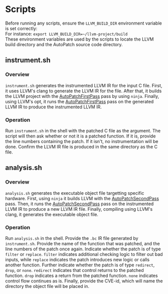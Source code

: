 # Scripts
Before running any scripts, ensure the `LLVM_BUILD_DIR` environment variable is set correctly:  
For instance: `export LLVM_BUILD_DIR=~/llvm-project/build`  
These environment variables are used by the scripts to locate the LLVM build directory and the AutoPatch source code directory.  

## instrument.sh
### Overview
`instrument.sh` generates the instrumented LLVM IR for the input C file. First, it uses LLVM's clang to generate the LLVM IR for the file. After that, it builds the LLVM project with the [AutoPatchFirstPass](Passes/AutoPatchFirstPass/) pass by using `ninja`. Finally, using LLVM's opt, it runs the [AutoPatchFirstPass](../LLVM%20Passes/AutoPatchFirstPass/) pass on the generated LLVM IR to produce the instrumented LLVM IR.

### Operation
Run `instrument.sh` in the shell with the patched C file as the argument. The script will then ask whether or not it is a patched function. If it is, provide the line numbers containing the patch. If it isn't, no instrumentation will be done. Confirm the LLVM IR file is produced in the same directory as the C file.

## analysis.sh
### Overview
`analysis.sh` generates the executable object file targetting specific hardware. First, using `ninja` it builds LLVM with the [AutoPatchSecondPass](Passes/AutoPatchSecondPass/) pass. Then, it runs the [AutoPatchSecondPass](Passes/AutoPatchSecondPass/) pass on the instrumented LLVM IR to produce a new LLVM IR file. Finally, compiling using LLVM's clang, it generates the executable object file.

### Operation
Run `analysis.sh` in the shell. Provide the `.bc` IR file generated by `instrument.sh`. Provide the name of the function that was patched, and the line numbers of the patch once again. Indicate whether the patch is of type `filter` or `replace`. `filter` indicates additional checking logic to filter out bad inputs, while `replace` indicates the patch introduces new logic or calls another function. Further indicate whether the patch is of type `redirect`, `drop`, or `none`. `redirect` indicates that control returns to the patched function. `drop` indicates a return from the patched function. `none` indicates control flow continues as is. Finally, provide the CVE-id, which will name the directory the object file will be placed in. 
